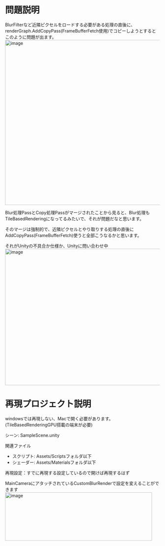 # 問題説明

BlurFilterなど近隣ピクセルをロードする必要がある処理の直後に、renderGraph.AddCopyPass(FrameBufferFetch使用)でコピーしようとするとこのように問題が出ます。
<img width="957" height="536" alt="image" src="https://github.com/user-attachments/assets/abc40882-3e01-4066-9e44-0a49d5626961" />

Blur処理PassとCopy処理Passがマージされたことから見ると、Blur処理もTileBasedRenderingになってるみたいで、それが問題だなと思います。

そのマージは強制的で、近隣ピクセルとやり取りする処理の直後にAddCopyPass(FrameBufferFetch)使うと全部こうなるかと思います。

それがUnityの不具合か仕様か、Unityに問い合わせ中
<img width="818" height="443" alt="image" src="https://github.com/user-attachments/assets/53850e9a-c41e-4f40-a804-07c739ea2097" />

# 再現プロジェクト説明

windowsでは再現しない、Macで開く必要があります。(TileBasedRenderingGPU搭載の端末が必要)

シーン: SampleScene.unity

関連ファイル
- スクリプト: Assets/Scriptsフォルダ以下
- シェーダー: Assets/Materialsフォルダ以下

再現設定：すでに再現する設定しているので開けば再現するはず

MainCameraにアタッチされているCustomBlurRenderで設定を変えることができます
<img width="478" height="157" alt="image" src="https://github.com/user-attachments/assets/5bcf934a-1a5c-4cef-af55-df51f0d0b36e" />
